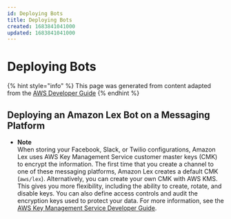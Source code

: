 ```yaml
---
id: Deploying Bots
title: Deploying Bots
created: 1683841041000
updated: 1683841041000
---
```

# Deploying Bots

{% hint style="info" %}
This page was generated from content adapted from the [AWS Developer Guide](https://github.com/awsdocs/amazon-lex-developer-guide.git)
{% endhint %}

## Deploying an Amazon Lex Bot on a Messaging Platform

- **Note**  
When storing your Facebook, Slack, or Twilio configurations, Amazon Lex uses AWS Key Management Service customer master keys \(CMK\) to encrypt the information\. The first time that you create a channel to one of these messaging platforms, Amazon Lex creates a default CMK \(`aws/lex`\)\. Alternatively, you can create your own CMK with AWS KMS\. This gives you more flexibility, including the ability to create, rotate, and disable keys\. You can also define access controls and audit the encryption keys used to protect your data\. For more information, see the [AWS Key Management Service Developer Guide](http://docs.aws.amazon.com/kms/latest/developerguide/)\.

